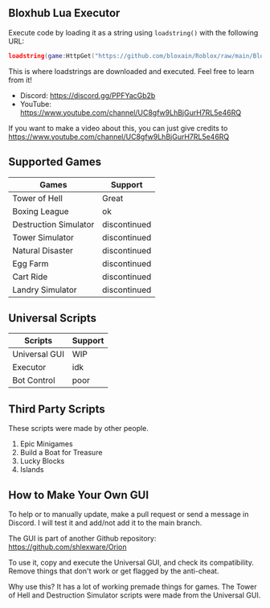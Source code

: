 ## Bloxhub Lua Executor

Execute code by loading it as a string using `loadstring()` with the following URL: 

```lua
loadstring(game:HttpGet("https://github.com/bloxain/Roblox/raw/main/Bloxain/Start.lua"))()
```

This is where loadstrings are downloaded and executed. Feel free to learn from it!

- Discord: https://discord.gg/PPFYacGb2b
- YouTube: https://www.youtube.com/channel/UC8gfw9LhBjGurH7RL5e46RQ

If you want to make a video about this, you can just give credits to https://www.youtube.com/channel/UC8gfw9LhBjGurH7RL5e46RQ

## Supported Games

Games | Support
----- | -------
Tower of Hell | Great
Boxing League | ok 
Destruction Simulator | discontinued 
Tower Simulator | discontinued
Natural Disaster | discontinued
Egg Farm | discontinued
Cart Ride | discontinued
Landry Simulator | discontinued

## Universal Scripts

Scripts | Support
------- | -------
Universal GUI | WIP
Executor | idk
Bot Control | poor

## Third Party Scripts

These scripts were made by other people.

1. Epic Minigames
2. Build a Boat for Treasure
3. Lucky Blocks
4. Islands

## How to Make Your Own GUI

To help or to manually update, make a pull request or send a message in Discord. I will test it and add/not add it to the main branch.

The GUI is part of another Github repository: https://github.com/shlexware/Orion

To use it, copy and execute the Universal GUI, and check its compatibility. Remove things that don't work or get flagged by the anti-cheat.

Why use this? It has a lot of working premade things for games. The Tower of Hell and Destruction Simulator scripts were made from the Universal GUI.
